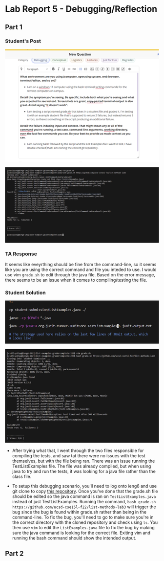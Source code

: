 # **Lab Report 5 - Debugging/Reflection**

## Part 1 ##

### Student's Post ### 
![Image of Student post](https://github.com/Yves-M22/cse15l-lab-reports/blob/main/images5/Screenshot%202023-06-04%20213607.png?raw=true) 

![Image of Student screenshot](https://github.com/Yves-M22/cse15l-lab-reports/blob/main/images5/Screenshot%202023-06-04%20194207.png?raw=true) 

### TA Response ###

It seems like eveyrthing should be fine from the command-line, so it seems like you are using the correct command and file you inteded to use. I would use vim ```grade.sh``` to edit through the java file. Based on the error message, there seems to be an issue when it comes to compiling/testing the file.

### Student Solution ### 

![Image of Student solution 1](https://github.com/Yves-M22/cse15l-lab-reports/blob/main/images5/Screenshot%202023-06-04%20220748.png?raw=true) 

![Image of Student solution 2](https://github.com/Yves-M22/cse15l-lab-reports/blob/main/images5/Screenshot%202023-06-04%20220808.png?raw=true) 

- After trying what that, I went through the two files responsible for compiling the tests, and saw tat there were no issues with the test themselves, but with the file being ran. There was an issue running the TestListExamples file. The file was already compiled, but when using java to try and run the tests, it was looking for a java file rather than the class file. 

- To setup this debugging scenario, you'll need to log onto ieng6 and use git clone to copy [this repository](https://github.com/ucsd-cse15l-f22/list-examples-grader/blob/main/grade.sh). Once you've done that the grade.sh file should be edited so the java command is ran on ```TestListExamples.java``` instead of just TestListExamples. Running the command, ```bash grade.sh https://github.com/ucsd-cse15l-f22/list-methods-lab3``` will trigger the bug since the bug is found within grade.sh rather than being in the command-line. To fix the bug, you'll need to go to make sure you're in the correct directory with the cloned repository and check using ```ls```. You then use ```vim``` to edit the ```ListExamples.java``` file to fix the bug by making sure the java command is looking for the correct file. Exiting vim and running the bash command should show the intended output.

## Part 2 ##

